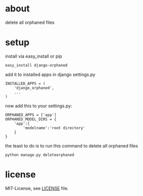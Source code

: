 # about
delete all orphaned files

# setup
install via easy_install or pip

    easy_install django-orphaned

add it to installed apps in django settings.py

    INSTALLED_APPS = (
        'django_orphaned',
        ...
    )

now add this to your settings.py:

    ORPHANED_APPS = ['app']
    ORPHANED_MODEL_DIRS = {
        'app':{
            'modelname':'root directory'
        }
    }

the least to do is to run this command to delete all orphaned files

    python manage.py deleteorphaned 

# license
MIT-License, see [LICENSE](/ledil/django-orphaned/blob/master/LICENSE) file.
